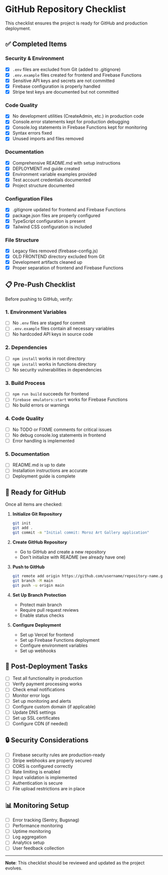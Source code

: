 # GitHub Repository Checklist

This checklist ensures the project is ready for GitHub and production deployment.

## ✅ Completed Items

### Security & Environment
- [x] `.env` files are excluded from Git (added to .gitignore)
- [x] `.env.example` files created for frontend and Firebase Functions
- [x] Sensitive API keys and secrets are not committed
- [x] Firebase configuration is properly handled
- [x] Stripe test keys are documented but not committed

### Code Quality
- [x] No development utilities (CreateAdmin, etc.) in production code
- [x] Console.error statements kept for production debugging
- [x] Console.log statements in Firebase Functions kept for monitoring
- [x] Syntax errors fixed
- [x] Unused imports and files removed

### Documentation
- [x] Comprehensive README.md with setup instructions
- [x] DEPLOYMENT.md guide created
- [x] Environment variable examples provided
- [x] Test account credentials documented
- [x] Project structure documented

### Configuration Files
- [x] .gitignore updated for frontend and Firebase Functions
- [x] package.json files are properly configured
- [x] TypeScript configuration is present
- [x] Tailwind CSS configuration is included

### File Structure
- [x] Legacy files removed (firebase-config.js)
- [x] OLD FRONTEND directory excluded from Git
- [x] Development artifacts cleaned up
- [x] Proper separation of frontend and Firebase Functions

## 📋 Pre-Push Checklist

Before pushing to GitHub, verify:

### 1. Environment Variables
- [ ] No `.env` files are staged for commit
- [ ] `.env.example` files contain all necessary variables
- [ ] No hardcoded API keys in source code

### 2. Dependencies
- [ ] `npm install` works in root directory
- [ ] `npm install` works in functions directory
- [ ] No security vulnerabilities in dependencies

### 3. Build Process
- [ ] `npm run build` succeeds for frontend
- [ ] `firebase emulators:start` works for Firebase Functions
- [ ] No build errors or warnings

### 4. Code Quality
- [ ] No TODO or FIXME comments for critical issues
- [ ] No debug console.log statements in frontend
- [ ] Error handling is implemented

### 5. Documentation
- [ ] README.md is up to date
- [ ] Installation instructions are accurate
- [ ] Deployment guide is complete

## 🚀 Ready for GitHub

Once all items are checked:

1. **Initialize Git Repository**
   ```bash
   git init
   git add .
   git commit -m "Initial commit: Moroz Art Gallery application"
   ```

2. **Create GitHub Repository**
   - Go to GitHub and create a new repository
   - Don't initialize with README (we already have one)

3. **Push to GitHub**
   ```bash
   git remote add origin https://github.com/username/repository-name.git
   git branch -M main
   git push -u origin main
   ```

4. **Set Up Branch Protection**
   - Protect main branch
   - Require pull request reviews
   - Enable status checks

5. **Configure Deployment**
   - Set up Vercel for frontend
   - Set up Firebase Functions deployment
   - Configure environment variables
   - Set up webhooks

## 📝 Post-Deployment Tasks

- [ ] Test all functionality in production
- [ ] Verify payment processing works
- [ ] Check email notifications
- [ ] Monitor error logs
- [ ] Set up monitoring and alerts
- [ ] Configure custom domain (if applicable)
- [ ] Update DNS settings
- [ ] Set up SSL certificates
- [ ] Configure CDN (if needed)

## 🔒 Security Considerations

- [ ] Firebase security rules are production-ready
- [ ] Stripe webhooks are properly secured
- [ ] CORS is configured correctly
- [ ] Rate limiting is enabled
- [ ] Input validation is implemented
- [ ] Authentication is secure
- [ ] File upload restrictions are in place

## 📊 Monitoring Setup

- [ ] Error tracking (Sentry, Bugsnag)
- [ ] Performance monitoring
- [ ] Uptime monitoring
- [ ] Log aggregation
- [ ] Analytics setup
- [ ] User feedback collection

---

**Note**: This checklist should be reviewed and updated as the project evolves.